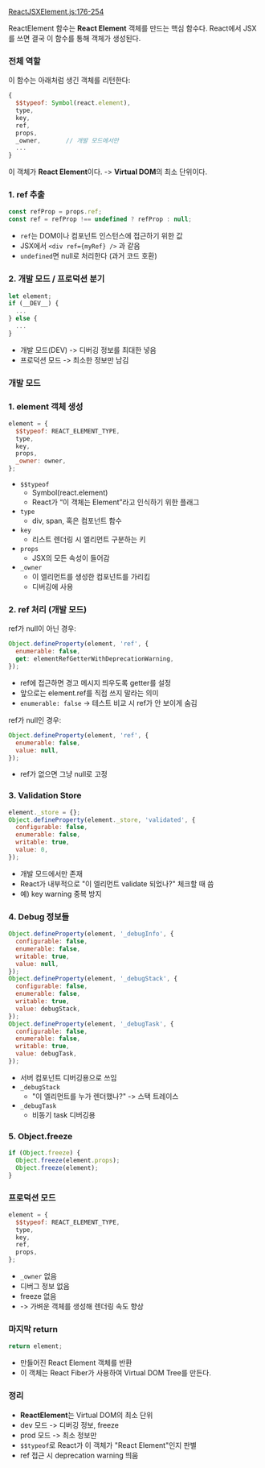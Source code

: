 [ReactJSXElement.js:176-254](https://vscode.dev/github/facebook/react/blob/v19.1.0/packages/react/src/jsx/ReactJSXElement.js#L176-L298)

ReactElement 함수는 **React Element** 객체를 만드는 핵심 함수다.
React에서 JSX를 쓰면 결국 이 함수를 통해 객체가 생성된다.

### 전체 역할

이 함수는 아래처럼 생긴 객체를 리턴한다:

```js
{
  $$typeof: Symbol(react.element),
  type,
  key,
  ref,
  props,
  _owner,       // 개발 모드에서만
  ...
}
```

이 객체가 **React Element**이다.
-> **Virtual DOM**의 최소 단위이다.

### 1. ref 추출

```js
const refProp = props.ref;
const ref = refProp !== undefined ? refProp : null;
```

- `ref`는 DOM이나 컴포넌트 인스턴스에 접근하기 위한 값
- JSX에서 `<div ref={myRef} />` 과 같음
- `undefined`면 null로 처리한다 (과거 코드 호환)

### 2. 개발 모드 / 프로덕션 분기

```js
let element;
if (__DEV__) {
  ...
} else {
  ...
}
```

- 개발 모드(DEV) -> 디버깅 정보를 최대한 넣음
- 프로덕션 모드 -> 최소한 정보만 남김

### 개발 모드

### 1. element 객체 생성

```js
element = {
  $$typeof: REACT_ELEMENT_TYPE,
  type,
  key,
  props,
  _owner: owner,
};
```

- `$$typeof`
    - Symbol(react.element)
    - React가 “이 객체는 Element”라고 인식하기 위한 플래그
- `type`
    - div, span, 혹은 컴포넌트 함수
- `key`
    - 리스트 렌더링 시 엘리먼트 구분하는 키
- `props`
    - JSX의 모든 속성이 들어감
- `_owner`
    - 이 엘리먼트를 생성한 컴포넌트를 가리킴
    - 디버깅에 사용

### 2. ref 처리 (개발 모드)

ref가 null이 아닌 경우:
```js
Object.defineProperty(element, 'ref', {
  enumerable: false,
  get: elementRefGetterWithDeprecationWarning,
});
```

- ref에 접근하면 경고 메시지 띄우도록 getter를 설정
- 앞으로는 element.ref를 직접 쓰지 말라는 의미
- `enumerable: false` -> 테스트 비교 시 ref가 안 보이게 숨김

ref가 null인 경우:
```js
Object.defineProperty(element, 'ref', {
  enumerable: false,
  value: null,
});
```

- ref가 없으면 그냥 null로 고정

### 3. Validation Store

```js
element._store = {};
Object.defineProperty(element._store, 'validated', {
  configurable: false,
  enumerable: false,
  writable: true,
  value: 0,
});
```

- 개발 모드에서만 존재
- React가 내부적으로 "이 엘리먼트 validate 되었나?" 체크할 때 씀
- 예) key warning 중복 방지

### 4. Debug 정보들


```js
Object.defineProperty(element, '_debugInfo', {
  configurable: false,
  enumerable: false,
  writable: true,
  value: null,
});
Object.defineProperty(element, '_debugStack', {
  configurable: false,
  enumerable: false,
  writable: true,
  value: debugStack,
});
Object.defineProperty(element, '_debugTask', {
  configurable: false,
  enumerable: false,
  writable: true,
  value: debugTask,
});
```

- 서버 컴포넌트 디버깅용으로 쓰임
- `_debugStack`
	- "이 엘리먼트를 누가 렌더했나?" -> 스택 트레이스
- `_debugTask`
	- 비동기 task 디버깅용

### 5. Object.freeze

```js
if (Object.freeze) {
  Object.freeze(element.props);
  Object.freeze(element);
}
```

### 프로덕션 모드

```js
element = {
  $$typeof: REACT_ELEMENT_TYPE,
  type,
  key,
  ref,
  props,
};
```

- `_owner` 없음
- 디버그 정보 없음
- freeze 없음
- -> 가벼운 객체를 생성해 렌더링 속도 향상

### 마지막 return

```js
return element;
```

- 만들어진 React Element 객체를 반환
- 이 객체는 React Fiber가 사용하여 Virtual DOM Tree를 만든다.

### 정리

- **ReactElement**는 Virtual DOM의 최소 단위
- dev 모드 -> 디버깅 정보, freeze
- prod 모드 -> 최소 정보만
- `$$typeof`로 React가 이 객체가 "React Element"인지 판별
- ref 접근 시 deprecation warning 띄움